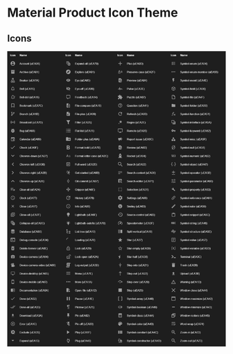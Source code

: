 # Material Product Icon Theme

## Icons

<img src="https://raw.githubusercontent.com/PKief/vscode-material-product-icons/master/images/preview.png" alt="Preview">

